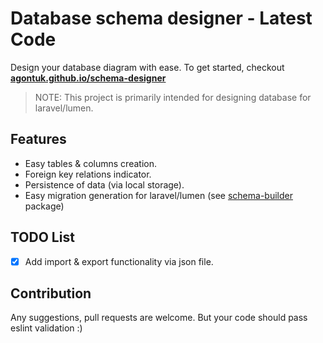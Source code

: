 # Database schema designer - Latest Code

Design your database diagram with ease. To get started, checkout **[agontuk.github.io/schema-designer](https://agontuk.github.io/schema-designer)**

> NOTE: This project is primarily intended for designing database for laravel/lumen.

## Features
* Easy tables & columns creation.
* Foreign key relations indicator.
* Persistence of data (via local storage).
* Easy migration generation for laravel/lumen (see [schema-builder](https://github.com/Agontuk/schema-builder) package)

## TODO List
- [x] Add import & export functionality via json file.

## Contribution
Any suggestions, pull requests are welcome. But your code should pass eslint validation :)
